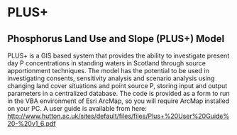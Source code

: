 # PLUS+
## Phosphorus Land Use and Slope (PLUS+) Model
PLUS+ is a GIS based system that provides the ability to investigate present day P concentrations in standing waters in Scotland through source apportionment techniques. The model has the potential to be used in investigating consents, sensitivity analysis and scenario analysis using changing land cover situations and point source P, storing input and output parameters in a centralized database.
The code is provided as a form to run in the VBA environment of Esri ArcMap, so you will require ArcMap installed on your PC.
A user guide is available from here: http://www.hutton.ac.uk/sites/default/files/files/Plus+%20User%20Guide%20-%20v1_6.pdf
